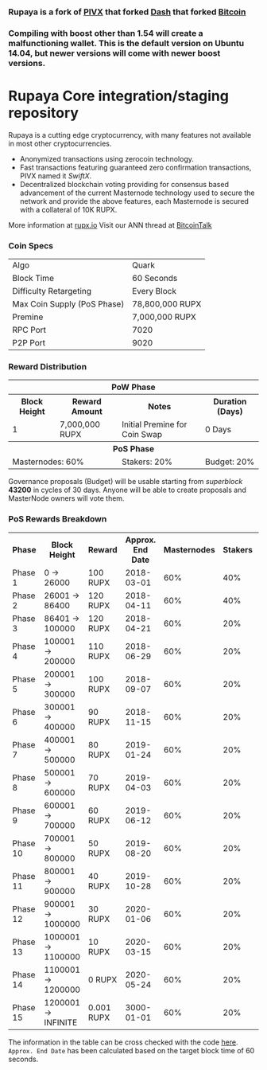 ### Rupaya is a fork of [PIVX](https://github.com/PIVX-Project/PIVX) that forked [Dash](https://github.com/dashpay/dash) that forked [Bitcoin](https://github.com/bitcoin/bitcoinp)

### Compiling with boost other than 1.54 will create a malfunctioning wallet. This is the default version on Ubuntu 14.04, but newer versions will come with newer boost versions.


# Rupaya Core integration/staging repository


Rupaya is a cutting edge cryptocurrency, with many features not available in most other cryptocurrencies.
- Anonymized transactions using zerocoin technology.
- Fast transactions featuring guaranteed zero confirmation transactions, PIVX named it _SwiftX_.
- Decentralized blockchain voting providing for consensus based advancement of the current Masternode
  technology used to secure the network and provide the above features, each Masternode is secured
  with a collateral of 10K RUPX.

More information at [rupx.io](https://www.rupx.io) Visit our ANN thread at [BitcoinTalk](http://www.bitcointalk.org/index.php)


### Coin Specs
<table>
<tr><td>Algo</td><td>Quark</td></tr>
<tr><td>Block Time</td><td>60 Seconds</td></tr>
<tr><td>Difficulty Retargeting</td><td>Every Block</td></tr>
<tr><td>Max Coin Supply (PoS Phase)</td><td>78,800,000 RUPX</td></tr>
<tr><td>Premine</td><td>7,000,000 RUPX</td></tr>
<tr><td>RPC Port</td><td>7020</td></tr>
<tr><td>P2P Port</td><td>9020</td></tr>
</table>


### Reward Distribution

<table>
<th colspan=4>PoW Phase</th>
<tr><th>Block Height</th><th>Reward Amount</th><th>Notes</th><th>Duration (Days)</th></tr>
<tr><td>1</td><td>7,000,000 RUPX</td><td>Initial Premine for Coin Swap</td><td>0 Days</td></tr>
<tr><th colspan=4>PoS Phase</th></tr>
<td colspan=2>Masternodes: 60%</td><td>Stakers: 20%</td><td>Budget: 20%</td></tr>
</table>

Governance proposals (Budget) will be usable starting from _superblock_ **43200** in cycles of 30 days. Anyone will be able to create proposals and MasterNode owners will vote them.

### PoS Rewards Breakdown

<table>
<th>Phase</th><th>Block Height</th><th>Reward</th><th>Approx. End Date</th><th>Masternodes</th><th>Stakers</th><th>Governance</th>
<tr><td>Phase 1</td><td>0 ->  26000</td><td>100 RUPX</td><td>2018-03-01</td><td>60%</td><td>40%</td><td>0%</td></tr>
<tr><td>Phase 2</td><td> 26001 ->   86400</td><td>120 RUPX</td><td>2018-04-11</td><td>60%</td><td>40%</td><td>0%</td></tr>
<tr><td>Phase 3</td><td> 86401 ->  100000</td><td>120 RUPX</td><td>2018-04-21</td><td>60%</td><td>20%</td><td>20%</td></tr>
<tr><td>Phase 4</td><td>100001 ->  200000</td><td>110 RUPX</td><td>2018-06-29</td><td>60%</td><td>20%</td><td>20%</td></tr>
<tr><td>Phase 5</td><td>200001 ->  300000</td><td>100 RUPX</td><td>2018-09-07</td><td>60%</td><td>20%</td><td>20%</td></tr>
<tr><td>Phase 6</td><td>300001 ->  400000</td><td>90 RUPX</td><td>2018-11-15</td><td>60%</td><td>20%</td><td>20%</td></tr>
<tr><td>Phase 7</td><td>400001 ->  500000</td><td>80 RUPX</td><td>2019-01-24</td><td>60%</td><td>20%</td><td>20%</td></tr>
<tr><td>Phase 8</td><td>500001 ->  600000</td><td>70 RUPX</td><td>2019-04-03</td><td>60%</td><td>20%</td><td>20%</td></tr>
<tr><td>Phase 9</td><td>600001 ->  700000</td><td>60 RUPX</td><td>2019-06-12</td><td>60%</td><td>20%</td><td>20%</td></tr>
<tr><td>Phase 10</td><td>700001 ->  800000</td><td>50 RUPX</td><td>2019-08-20</td><td>60%</td><td>20%</td><td>20%</td></tr>
<tr><td>Phase 11</td><td>800001 ->  900000</td><td>40 RUPX</td><td>2019-10-28</td><td>60%</td><td>20%</td><td>20%</td></tr>
<tr><td>Phase 12</td><td>900001 -> 1000000</td><td>30 RUPX</td><td>2020-01-06</td><td>60%</td><td>20%</td><td>20%</td></tr>
<tr><td>Phase 13</td><td>1000001 -> 1100000</td><td>10 RUPX</td><td>2020-03-15</td><td>60%</td><td>20%</td><td>20%</td></tr>
<tr><td>Phase 14</td><td>1100001 -> 1200000</td><td>0 RUPX</td><td>2020-05-24</td><td>60%</td><td>20%</td><td>20%</td></tr>
<tr><td>Phase 15</td><td>1200001 -> INFINITE</td><td>0.001 RUPX</td><td>3000-01-01</td><td>60%</td><td>20%</td><td>20%</td></tr>
</table>

The information in the table can be cross checked with the code [here](https://github.com/rupaya-project/rupaya/blob/v4.0.0/src/main.cpp#L2131-L2158). `Approx. End Date` has been calculated based on the target block time of 60 seconds.

